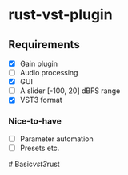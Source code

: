 # rust-vst-plugin

## Requirements

- [x] Gain plugin
- [ ] Audio processing
- [x] GUI
- [ ] A slider [-100, 20] dBFS range
- [x] VST3 format

### Nice-to-have

- [ ] Parameter automation
- [ ] Presets
etc.

#   B a s i c _ v s t 3 _ r u s t  
 